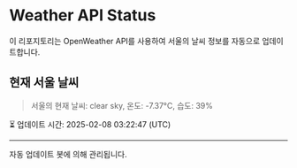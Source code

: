 
# Weather API Status

이 리포지토리는 OpenWeather API를 사용하여 서울의 날씨 정보를 자동으로 업데이트합니다.

## 현재 서울 날씨
> 서울의 현재 날씨: clear sky, 온도: -7.37°C, 습도: 39%

⏳ 업데이트 시간: 2025-02-08 03:22:47 (UTC)

---
자동 업데이트 봇에 의해 관리됩니다.
